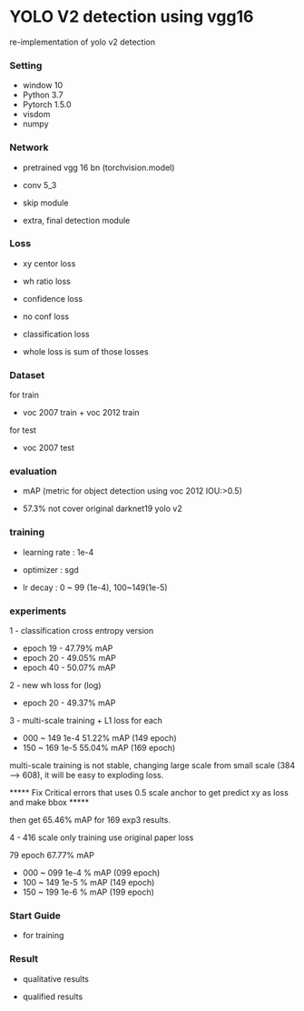 # YOLO V2 detection using vgg16

re-implementation of yolo v2 detection 

### Setting

- window 10 
- Python 3.7
- Pytorch 1.5.0
- visdom
- numpy 

### Network

- pretrained vgg 16 bn (torchvision.model)

- conv 5_3

- skip module

- extra, final detection module 

### Loss

- xy centor loss 

- wh ratio loss 

- confidence loss

- no conf loss

- classification loss 

- whole loss is sum of those losses

### Dataset

for train 
- voc 2007 train + voc 2012 train

for test
- voc 2007 test

### evaluation 

- mAP (metric for object detection using voc 2012 IOU:>0.5)

- 57.3% not cover original darknet19 yolo v2 

### training 

- learning rate : 1e-4

- optimizer : sgd

- lr decay : 0 ~ 99 (1e-4), 100~149(1e-5)

### experiments

1 -  classification cross entropy version 

- epoch 19 - 47.79% mAP
- epoch 20 - 49.05% mAP
- epoch 40 - 50.07% mAP

2 - new wh loss for (log)

- epoch 20 - 49.37% mAP

3 - multi-scale training + L1 loss for each 

- 000 ~ 149 1e-4 51.22% mAP (149 epoch)
- 150 ~ 169 1e-5 55.04% mAP (169 epoch)

multi-scale training is not stable, changing large scale from small scale (384 --> 608), it will be easy to exploding loss.

***** Fix Critical errors that uses 0.5 scale anchor to get predict xy as loss and make bbox *****

then get 65.46% mAP for 169 exp3 results. 

4 - 416 scale only training use original paper loss  


79 epoch 67.77% mAP
- 000 ~ 099 1e-4 % mAP (099 epoch)
- 100 ~ 149 1e-5 % mAP (149 epoch)
- 150 ~ 199 1e-6 % mAP (199 epoch)

### Start Guide

- for training

### Result 

- qualitative results

- qualified results

